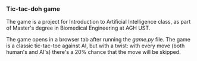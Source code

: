 ### Tic-tac-doh game

The game is a project for Introduction to Artificial Intelligence class, as part of Master's degree in Biomedical Engineering at AGH UST.

The game opens in a browser tab after running the *game.py* file. The game is a classic tic-tac-toe against AI, but with a twist: with every move (both human's and AI's) there's a 20% chance that the move will be skipped.